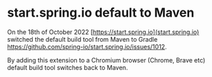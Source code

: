 # start.spring.io default to Maven

On the 18th of October 2022 [https://start.spring.io](start.spring.io) switched the default build tool from Maven to Gradle https://github.com/spring-io/start.spring.io/issues/1012.

By adding this extension to a Chromium browser (Chrome, Brave etc) default build tool switches back to Maven.
